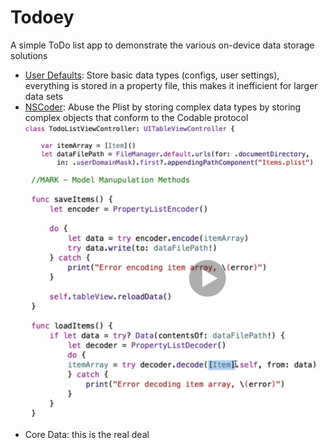 # Todoey
A simple ToDo list app to demonstrate the various on-device data storage solutions

- [User Defaults](https://developer.apple.com/documentation/foundation/userdefaults): Store basic data types (configs, user settings), everything is stored in a property file, this makes it inefficient for larger data sets
- [NSCoder](https://developer.apple.com/documentation/foundation/nscoder): Abuse the Plist by storing complex data types by storing complex objects that conform to the Codable protocol
![Code to Get File Path](Docs/file_path.png)
![Code for NSCode](Docs/ns_coder.png)
- Core Data: this is the real deal
